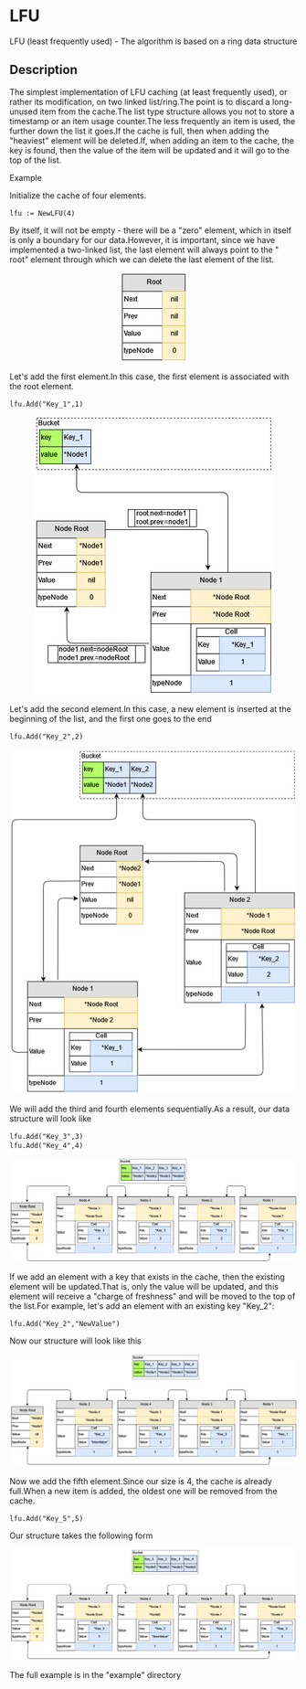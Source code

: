 # LFU

LFU (least frequently used) - The algorithm is based on a ring data structure

## Description

The simplest implementation of LFU caching (at least frequently used), or rather its modification, on two linked
list/ring.The point is to discard a long-unused item from the cache.The list type structure allows you not to store a
timestamp or an item usage counter.The less frequently an item is used, the further down the list it goes.If the cache
is full, then when adding the "heaviest" element will be deleted.If, when adding an item to the cache, the key is found,
then the value of the item will be updated and it will go to the top of the list.

Example

Initialize the cache of four elements.

```
lfu := NewLFU(4)
```

By itself, it will not be empty - there will be a "zero" element, which in itself is only a boundary for our
data.However, it is important, since we have implemented a two-linked list, the last element will always point to the "
root" element through which we can delete the last element of the list.
<p align='center'><img src="image/root.png?raw=true" alt="root element"></p>


Let's add the first element.In this case, the first element is associated with the root element.

```
lfu.Add("Key_1",1)
```

<p align='center'><img src="image/step1.png?raw=true" alt="root element"></p>

Let's add the second element.In this case, a new element is inserted at the beginning of the list, and the first one
goes to the end

```
lfu.Add("Key_2",2)
```

<p align='center'><img src="image/step2.png?raw=true" alt="root element"></p>
We will add the third and fourth elements sequentially.As a result, our data structure will look like

```
lfu.Add("Key_3",3)
lfu.Add("Key_4",4)
```

<p align='center'><img src="image/step4.png?raw=true" alt="root element"></p>


If we add an element with a key that exists in the cache, then the existing element will be updated.That is, only the value will be updated, and this element will receive a "charge of freshness" and will be moved to the top of the list.For example, let's add an element with an existing key "Key_2":
```
lfu.Add("Key_2","NewValue")
```
Now our structure will look like this

<p align='center'><img src="image/update.png?raw=true" alt="root element"></p>

Now we add the fifth element.Since our size is 4, the cache is already full.When a new item is added, the oldest one will be removed from the cache.
```
lfu.Add("Key_5",5)
```
Our structure takes the following form
<p align='center'><img src="image/delete.png?raw=true" alt="root element"></p>

The full example is in the "example" directory
